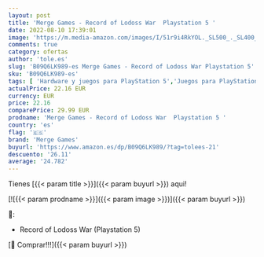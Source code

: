 ```yaml
---
layout: post
title: 'Merge Games - Record of Lodoss War  Playstation 5 '
date: 2022-08-10 17:39:01
image: 'https://m.media-amazon.com/images/I/51r9i4RkYOL._SL500_._SL400_.jpg'
comments: true
category: ofertas
author: 'tole.es'
slug: 'B09Q6LK989-es Merge Games - Record of Lodoss War Playstation 5'
sku: 'B09Q6LK989-es'
tags: [ 'Hardware y juegos para PlayStation 5','Juegos para PlayStation 5','Videojuegos','merge games','playstation','🇪🇸', ]
actualPrice: 22.16 EUR
currency: EUR
price: 22.16
comparePrice: 29.99 EUR
prodname: 'Merge Games - Record of Lodoss War  Playstation 5 '
country: 'es'
flag: '🇪🇸'
brand: 'Merge Games'
buyurl: 'https://www.amazon.es/dp/B09Q6LK989/?tag=tolees-21'
descuento: '26.11'
average: '24.782'
---
```


Tienes [{{< param title >}}]({{< param buyurl >}}) aqui!

[![{{< param prodname >}}]({{< param image >}})]({{< param buyurl >}})

🔎:

- Record of Lodoss War (Playstation 5)

[🛒 Comprar!!!]({{< param buyurl >}})
